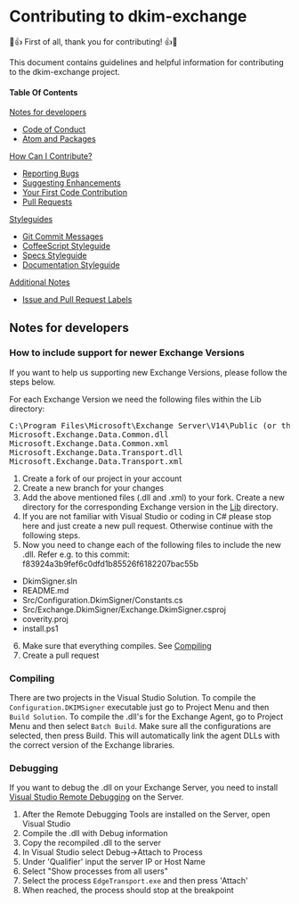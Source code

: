 # Contributing to dkim-exchange

:tada::+1: First of all, thank you for contributing! :+1::tada:

This document contains guidelines and helpful information for contributing to the dkim-exchange project.

#### Table Of Contents

[Notes for developers](#nodes-for-developers)
  * [Code of Conduct](#code-of-conduct)
  * [Atom and Packages](#atom-and-packages)

[How Can I Contribute?](#how-can-i-contribute)
  * [Reporting Bugs](#reporting-bugs)
  * [Suggesting Enhancements](#suggesting-enhancements)
  * [Your First Code Contribution](#your-first-code-contribution)
  * [Pull Requests](#pull-requests)

[Styleguides](#styleguides)
  * [Git Commit Messages](#git-commit-messages)
  * [CoffeeScript Styleguide](#coffeescript-styleguide)
  * [Specs Styleguide](#specs-styleguide)
  * [Documentation Styleguide](#documentation-styleguide)

[Additional Notes](#additional-notes)
  * [Issue and Pull Request Labels](#issue-and-pull-request-labels)

## Notes for developers

### How to include support for newer Exchange Versions

If you want to help us supporting new Exchange Versions, please follow the steps below.

For each Exchange Version we need the following files within the Lib directory:
<pre>
C:\Program Files\Microsoft\Exchange Server\V14\Public (or the corresponding directory for your version)
Microsoft.Exchange.Data.Common.dll
Microsoft.Exchange.Data.Common.xml
Microsoft.Exchange.Data.Transport.dll
Microsoft.Exchange.Data.Transport.xml
</pre>

1. Create a fork of our project in your account
2. Create a new branch for your changes
3. Add the above mentioned files (.dll and .xml) to your fork. Create a new directory for the corresponding Exchange version in the [Lib](https://github.com/Pro/dkim-exchange/tree/master/Lib) directory.
4. If you are not familiar with Visual Studio or coding in C# please stop here and just create a new pull request. Otherwise continue with the following steps.
5. Now you need to change each of the following files to include the new .dll. Refer e.g. to this commit: f83924a3b9fef6c0dfd1b85526f6182207bac55b
 * DkimSigner.sln
 * README.md
 * Src/Configuration.DkimSigner/Constants.cs
 * Src/Exchange.DkimSigner/Exchange.DkimSigner.csproj
 * coverity.proj
 * install.ps1
6. Make sure that everything compiles. See [Compiling](#compiling)
7. Create a pull request


### Compiling

There are two projects in the Visual Studio Solution.
To compile the `Configuration.DKIMSigner` executable just go to Project Menu and then `Build Solution`.
To compile the .dll's for the Exchange Agent, go to Project Menu and then select  `Batch Build`. Make sure all the configurations are selected, then press Build. This will automatically link the agent DLLs with the correct version of the Exchange libraries.


### Debugging
If you want to debug the .dll on your Exchange Server, you need to install [Visual Studio Remote Debugging](http://msdn.microsoft.com/en-us/library/vstudio/bt727f1t.aspx) on the Server.

1. After the Remote Debugging Tools are installed on the Server, open Visual Studio
2. Compile the .dll with Debug information
3. Copy the recompiled .dll to the server
4. In Visual Studio select Debug->Attach to Process
5. Under 'Qualifier' input the server IP or Host Name
6. Select "Show processes from all users"
7. Select the process `EdgeTransport.exe` and then press 'Attach'
8. When reached, the process should stop at the breakpoint
